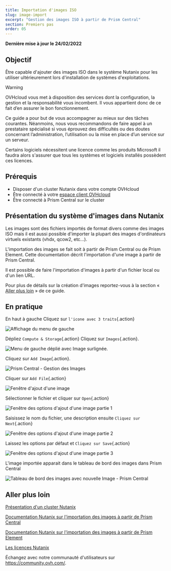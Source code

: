 ```yaml
---
title: Importation d'images ISO 
slug: image-import
excerpt: "Gestion des images ISO à partir de Prism Central"
section: Premiers pas
order: 05
---
```


**Dernière mise à jour le 24/02/2022**

## Objectif

Être capable d'ajouter des images ISO dans le système Nutanix pour les utiliser ultérieurement lors d'installation de systèmes d'exploitations.

> [!warning]
> OVHcloud vous met à disposition des services dont la configuration, la gestion et la responsabilité vous incombent. Il vous appartient donc de ce fait d’en assurer le bon fonctionnement.
>
> Ce guide a pour but de vous accompagner au mieux sur des tâches courantes. Néanmoins, nous vous recommandons de faire appel à un prestataire spécialisé si vous éprouvez des difficultés ou des doutes concernant l’administration, l’utilisation ou la mise en place d’un service sur un serveur.
>
> Certains logiciels nécessitent une licence comme les produits Microsoft il faudra alors s'assurer que tous les systèmes et logiciels installés possèdent ces licences.

## Prérequis

- Disposer d'un cluster Nutanix dans votre compte OVHcloud
- Être connecté à votre [espace client OVHcloud](https://www.ovh.com/auth/?action=gotomanager&from=https://www.ovh.com/fr/&ovhSubsidiary=fr)
- Être connecté à Prism Central sur le cluster

## Présentation du système d'images dans Nutanix

Les images sont des fichiers importés de format divers comme des images ISO mais il est aussi possible d'importer la plupart des images d'ordinateurs virtuels existants (vhdx, qcow2, etc...).

L'importation des images se fait soit à partir de Prism Central ou de Prism Element. Cette documentation décrit l'importation d'une image à partir de Prism Central.

Il est possible de faire l'importation d'images à partir d'un fichier local ou d'un lien URL.

Pour plus de détails sur la création d'images reportez-vous à la section « [Aller plus loin](#gofurther) » de ce guide.

## En pratique

En haut à gauche Cliquez sur `l'icone avec 3 traits`{.action} 

![Affichage du menu de gauche](images/PrismCentralDashboardWithLeftMenu.PNG)

Dépliez `Compute & Storage`{.action} Cliquez sur `Images`{.action}.

![Menu de gauche déplié avec Image surlignée](images/PrismCentralLefMenuToImage.PNG).

Cliquez sur `Add Image`{.action}.

![Prism Central - Gestion des Images](images/PrismCentralAddImage.PNG)

Cliquer sur `Add File`{.action}

![Fenêtre d'ajout d'une image](images/AddImage01.PNG)

Sélectionner le fichier et cliquer sur `Open`{.action}

![Fenêtre des options d'ajout d'une image partie 1](images/AddImage02.PNG)

Saisissez le nom du fichier, une description ensuite `Cliquez sur Next`{.action}

![Fenêtre des options d'ajout d'une image partie 2](images/AddImage03.PNG)

Laissez les options par défaut et `Cliquez sur Save`{.action}

![Fenêtre des options d'ajout d'une image partie 3](images/AddImage04.PNG)

L'image importée apparait dans le tableau de bord des images dans Prism Central

![Tableau de bord des images avec nouvelle Image - Prism Central](images/PrismCentralDashboardImagesWithNewImages.PNG)


## Aller plus loin <a name="gofurther"></a>

[Présentation d'un cluster Nutanix](https://docs.ovh.com/fr/nutanix/nutanix-hci/)

[Documentation Nutanix sur l'importation des images à partir de Prism Central](https://portal.nutanix.com/page/documents/details?targetId=Prism-Central-Guide-Prism-v5_20:mul-image-import-pc-t.html)

[Documentation Nutanix sur l'importation des images à partir de Prism Element](https://portal.nutanix.com/page/documents/details?targetId=Web-Console-Guide-Prism-v5_20:wc-image-configure-acropolis-wc-t.html)

[Les licences Nutanix](https://www.nutanix.com/products/software-options)

Échangez avec notre communauté d'utilisateurs sur <https://community.ovh.com/>.